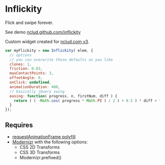 # Inflickity

Flick and swipe forever.

See demo [nclud.github.com/inflickity](http://nclud.github.com/inflickity)

Custom widget created for [nclud.com v3](http://nclud.com/team).

``` javascript
var myFlickity = new Inflickity( elem, {
  // options
  // you can overwrite these defaults as you like
  clones: 1,
  friction: 0.03,
  maxContactPoints: 3,
  offsetAngle: 0,
  onClick: undefined,
  animationDuration: 400,
  // basically jQuery swing
  easing: function( progress, n, firstNum, diff ) {
    return ( ( -Math.cos( progress * Math.PI ) / 2 ) + 0.5 ) * diff + firstNum;
  }
});
```

## Requires

+ [requestAnimationFrame polyfill](https://gist.github.com/1866474)
+ [Modernizr](http://www.modernizr.com/download/#-csstransforms-csstransforms3d-prefixed-teststyles-testprop-testallprops-prefixes-domprefixes) with the following options:
  - CSS 2D Transforms
  - CSS 3D Transforms
  - Modernizr.prefixed()
